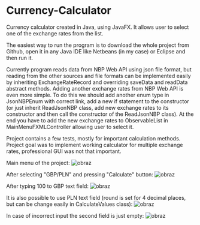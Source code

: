 # Currency-Calculator
Currency calculator created in Java, using JavaFX. It allows user to select one of the exchange rates from the list.

The easiest way to run the program is to download the whole project from Github, open it in any Java IDE like Netbeans (in my case) or Eclipse and then run it.

Currently program reads data from NBP Web API using json file format, but reading from the other sources and file formats can be implemented easily by inheriting ExchangeRateRecord and overriding saveData and readData abstract methods.
Adding another exchange rates from NBP Web API is even more simple. 
To do this we should add another enum type in JsonNBPEnum with correct link, add a new if statement to the constructor (or just inherit ReadJsonNBP class, add new exchange rates to its constructor and then call the constructor of the ReadJsonNBP class).
At the end you have to add the new exchange rates to ObservableList in MainMenuFXMLController allowing user to select it.

Project contains a few tests, mostly for important calculation methods.
Project goal was to implement working calculator for multiple exchange rates, professional GUI was not that important.

Main menu of the project:
![obraz](https://user-images.githubusercontent.com/72347189/222138622-3da09b36-86a9-44f1-81a8-e568ef9fc99d.png)

After selecting "GBP/PLN" and pressing "Calculate" button:
![obraz](https://user-images.githubusercontent.com/72347189/222145388-76596862-8cdb-41bd-b479-1aefbfe4daf5.png)

After typing 100 to GBP text field:
![obraz](https://user-images.githubusercontent.com/72347189/222145577-8929c2cb-37c0-4d03-a91b-53fe414becdf.png)

It is also possible to use PLN text field (round is set for 4 decimal places, but can be change easily in CalculateValues class):
![obraz](https://user-images.githubusercontent.com/72347189/222146048-4c1bfdff-f77b-4ba1-aee6-c9cfc145bddc.png)

In case of incorrect input the second field is just empty:
![obraz](https://user-images.githubusercontent.com/72347189/222146238-8bb73cc0-e16b-47d5-9c93-c1634e4adbcd.png)

